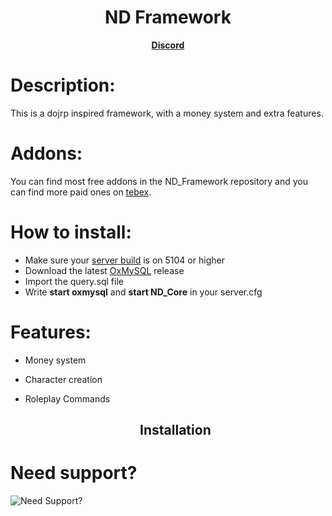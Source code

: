 <h1 align='center'>ND Framework</h1>
<p align='center'><b><a href="discord.gg/nc82d8zvjm">Discord</a></b>

# Description:
This is a dojrp inspired framework, with a money system and extra features.

# Addons:
You can find most free addons in the ND_Framework repository and you can find more paid ones on [tebex](https://andyyy.tebex.io/category/fivem-scripts?currency=USD).

# How to install:
* Make sure your [server build](https://runtime.fivem.net/artifacts/fivem/build_server_windows/master/) is on 5104 or higher
* Download the latest [OxMySQL](https://github.com/overextended/oxmysql/releases) release
* Import the query.sql file
* Write **start oxmysql** and **start ND_Core** in your server.cfg
  
# Features:
* Money system
* Character creation
* Roleplay Commands
  
  <h2 align='center'>Installation</h2>

# Need support?
![Need Support?](https://user-images.githubusercontent.com/86536434/147299047-73691b78-2690-4786-b58b-27d24e48a0d2.png)

</p>

